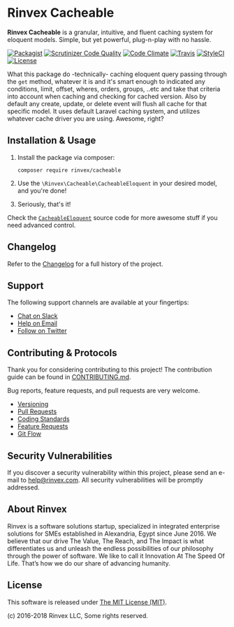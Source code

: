 # Rinvex Cacheable

**Rinvex Cacheable** is a granular, intuitive, and fluent caching system for eloquent models. Simple, but yet powerful, plug-n-play with no hassle.

[![Packagist](https://img.shields.io/packagist/v/rinvex/cacheable.svg?label=Packagist&style=flat-square)](https://packagist.org/packages/rinvex/cacheable)
[![Scrutinizer Code Quality](https://img.shields.io/scrutinizer/g/rinvex/cacheable.svg?label=Scrutinizer&style=flat-square)](https://scrutinizer-ci.com/g/rinvex/cacheable/)
[![Code Climate](https://img.shields.io/codeclimate/github/rinvex/cacheable.svg?label=CodeClimate&style=flat-square)](https://codeclimate.com/github/rinvex/cacheable)
[![Travis](https://img.shields.io/travis/rinvex/cacheable.svg?label=TravisCI&style=flat-square)](https://travis-ci.org/rinvex/cacheable)
[![StyleCI](https://styleci.io/repos/79321486/shield)](https://styleci.io/repos/79321486)
[![License](https://img.shields.io/packagist/l/rinvex/cacheable.svg?label=License&style=flat-square)](https://github.com/rinvex/cacheable/blob/develop/LICENSE)

What this package do -technically- caching eloquent query passing through the `get` method, whatever it is and it's smart enough to indicated any conditions, limit, offset, wheres, orders, groups, ..etc and take that criteria into account when caching and checking for cached version. Also by default any create, update, or delete event will flush all cache for that specific model. It uses default Laravel caching system, and utilizes whatever cache driver you are using. Awesome, right?


## Installation & Usage

1. Install the package via composer:
    ```shell
    composer require rinvex/cacheable
    ```

2. Use the `\Rinvex\Cacheable\CacheableEloquent` in your desired model, and you're done!

3. Seriously, that's it!

Check the [`CacheableEloquent`](src/CacheableEloquent.php) source code for more awesome stuff if you need advanced control.


## Changelog

Refer to the [Changelog](CHANGELOG.md) for a full history of the project.


## Support

The following support channels are available at your fingertips:

- [Chat on Slack](http://chat.rinvex.com)
- [Help on Email](mailto:help@rinvex.com)
- [Follow on Twitter](https://twitter.com/rinvex)


## Contributing & Protocols

Thank you for considering contributing to this project! The contribution guide can be found in [CONTRIBUTING.md](CONTRIBUTING.md).

Bug reports, feature requests, and pull requests are very welcome.

- [Versioning](CONTRIBUTING.md#versioning)
- [Pull Requests](CONTRIBUTING.md#pull-requests)
- [Coding Standards](CONTRIBUTING.md#coding-standards)
- [Feature Requests](CONTRIBUTING.md#feature-requests)
- [Git Flow](CONTRIBUTING.md#git-flow)


## Security Vulnerabilities

If you discover a security vulnerability within this project, please send an e-mail to [help@rinvex.com](help@rinvex.com). All security vulnerabilities will be promptly addressed.


## About Rinvex

Rinvex is a software solutions startup, specialized in integrated enterprise solutions for SMEs established in Alexandria, Egypt since June 2016. We believe that our drive The Value, The Reach, and The Impact is what differentiates us and unleash the endless possibilities of our philosophy through the power of software. We like to call it Innovation At The Speed Of Life. That’s how we do our share of advancing humanity.


## License

This software is released under [The MIT License (MIT)](LICENSE).

(c) 2016-2018 Rinvex LLC, Some rights reserved.
